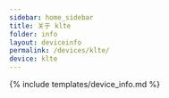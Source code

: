 ```yaml
---
sidebar: home_sidebar
title: 关于 klte
folder: info
layout: deviceinfo
permalink: /devices/klte/
device: klte
---
```

{% include templates/device_info.md %}
